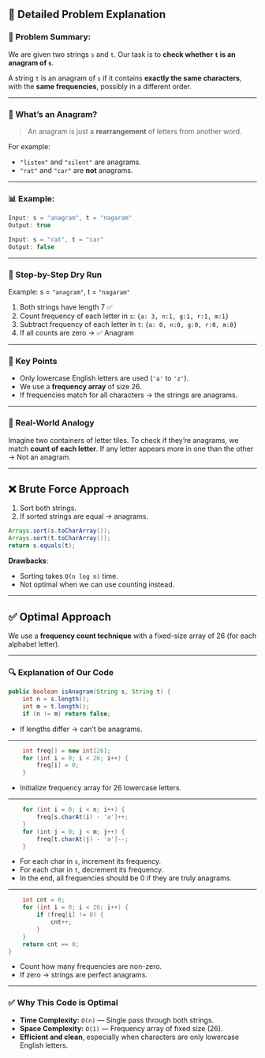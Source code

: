 
## 🧠 Detailed Problem Explanation

### 🧩 Problem Summary:

We are given two strings `s` and `t`. Our task is to **check whether `t` is an anagram of `s`**.

A string `t` is an anagram of `s` if it contains **exactly the same characters**, with the **same frequencies**, possibly in a different order.

---

### 📘 What’s an Anagram?

> An anagram is just a **rearrangement** of letters from another word.

For example:

* `"listen"` and `"silent"` are anagrams.
* `"rat"` and `"car"` are **not** anagrams.

---

### 📊 Example:

```java
Input: s = "anagram", t = "nagaram"
Output: true

Input: s = "rat", t = "car"
Output: false
```

---

### 🔁 Step-by-Step Dry Run

Example: s = `"anagram"`, t = `"nagaram"`

1. Both strings have length 7 ✅
2. Count frequency of each letter in `s`: `{a: 3, n:1, g:1, r:1, m:1}`
3. Subtract frequency of each letter in `t`: `{a: 0, n:0, g:0, r:0, m:0}`
4. If all counts are zero → ✅ Anagram

---

### 🧠 Key Points

* Only lowercase English letters are used (`'a'` to `'z'`).
* We use a **frequency array** of size 26.
* If frequencies match for all characters → the strings are anagrams.

---

### 💼 Real-World Analogy

Imagine two containers of letter tiles. To check if they’re anagrams, we match **count of each letter**. If any letter appears more in one than the other → Not an anagram.

---

## ❌ Brute Force Approach

1. Sort both strings.
2. If sorted strings are equal → anagrams.

```java
Arrays.sort(s.toCharArray());
Arrays.sort(t.toCharArray());
return s.equals(t);
```

**Drawbacks**:
- Sorting takes `O(n log n)` time.
- Not optimal when we can use counting instead.

---

## ✅ Optimal Approach

We use a **frequency count technique** with a fixed-size array of 26 (for each alphabet letter).

---

### 🔍 Explanation of Our Code

```java
public boolean isAnagram(String s, String t) {
    int n = s.length();
    int m = t.length();
    if (n != m) return false;
```

* If lengths differ → can’t be anagrams.

---

```java
    int freq[] = new int[26];
    for (int i = 0; i < 26; i++) {
        freq[i] = 0;
    }
```

* Initialize frequency array for 26 lowercase letters.

---

```java
    for (int i = 0; i < n; i++) {
        freq[s.charAt(i) - 'a']++;
    }
    for (int j = 0; j < m; j++) {
        freq[t.charAt(j) - 'a']--;
    }
```

* For each char in `s`, increment its frequency.
* For each char in `t`, decrement its frequency.
* In the end, all frequencies should be 0 if they are truly anagrams.

---

```java
    int cnt = 0;
    for (int i = 0; i < 26; i++) {
        if (freq[i] != 0) {
            cnt++;
        }
    }
    return cnt == 0;
}
```

* Count how many frequencies are non-zero.
* If zero → strings are perfect anagrams.

---

### ✅ Why This Code is Optimal

* **Time Complexity:** `O(n)` — Single pass through both strings.
* **Space Complexity:** `O(1)` — Frequency array of fixed size (26).
* **Efficient and clean**, especially when characters are only lowercase English letters.
